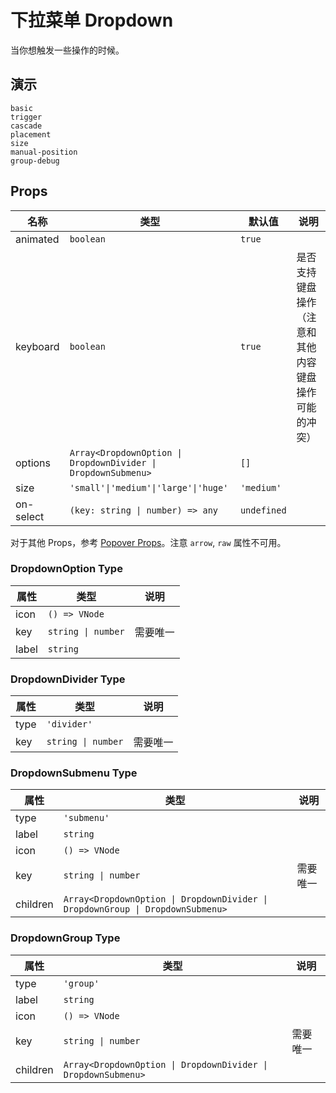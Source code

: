 # 下拉菜单 Dropdown

当你想触发一些操作的时候。

## 演示

```demo
basic
trigger
cascade
placement
size
manual-position
group-debug
```

## Props

| 名称 | 类型 | 默认值 | 说明 |
| --- | --- | --- | --- |
| animated | `boolean` | `true` |  |
| keyboard | `boolean` | `true` | 是否支持键盘操作（注意和其他内容键盘操作可能的冲突） |
| options | `Array<DropdownOption \| DropdownDivider \| DropdownSubmenu>` | `[]` |  |
| size | `'small'\|'medium'\|'large'\|'huge'` | `'medium'` |  |
| on-select | `(key: string \| number) => any` | `undefined` |  |

对于其他 Props，参考 [Popover Props](n-popover#Props)。注意 `arrow`, `raw` 属性不可用。

### DropdownOption Type

| 属性  | 类型               | 说明     |
| ----- | ------------------ | -------- |
| icon  | `() => VNode`      |          |
| key   | `string \| number` | 需要唯一 |
| label | `string`           |          |

### DropdownDivider Type

| 属性 | 类型               | 说明     |
| ---- | ------------------ | -------- |
| type | `'divider'`        |          |
| key  | `string \| number` | 需要唯一 |

### DropdownSubmenu Type

| 属性 | 类型 | 说明 |
| --- | --- | --- |
| type | `'submenu'` |  |
| label | `string` |  |
| icon | `() => VNode` |  |
| key | `string \| number` | 需要唯一 |
| children | `Array<DropdownOption \| DropdownDivider \| DropdownGroup \| DropdownSubmenu>` |  |

### DropdownGroup Type

| 属性 | 类型 | 说明 |
| --- | --- | --- |
| type | `'group'` |  |
| label | `string` |  |
| icon | `() => VNode` |  |
| key | `string \| number` | 需要唯一 |
| children | `Array<DropdownOption \| DropdownDivider \| DropdownSubmenu>` |  |
